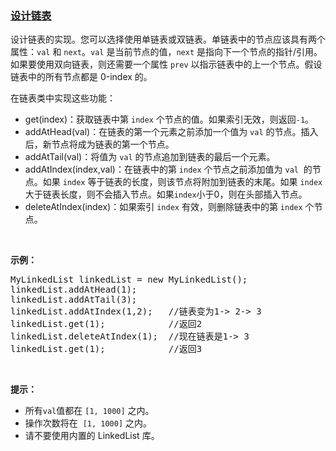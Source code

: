 ### [设计链表](https://leetcode-cn.com/problems/design-linked-list)

<p>设计链表的实现。您可以选择使用单链表或双链表。单链表中的节点应该具有两个属性：<code>val</code>&nbsp;和&nbsp;<code>next</code>。<code>val</code>&nbsp;是当前节点的值，<code>next</code>&nbsp;是指向下一个节点的指针/引用。如果要使用双向链表，则还需要一个属性&nbsp;<code>prev</code>&nbsp;以指示链表中的上一个节点。假设链表中的所有节点都是 0-index 的。</p>

<p>在链表类中实现这些功能：</p>

<ul>
	<li>get(index)：获取链表中第&nbsp;<code>index</code>&nbsp;个节点的值。如果索引无效，则返回<code>-1</code>。</li>
	<li>addAtHead(val)：在链表的第一个元素之前添加一个值为&nbsp;<code>val</code>&nbsp;的节点。插入后，新节点将成为链表的第一个节点。</li>
	<li>addAtTail(val)：将值为&nbsp;<code>val</code> 的节点追加到链表的最后一个元素。</li>
	<li>addAtIndex(index,val)：在链表中的第&nbsp;<code>index</code>&nbsp;个节点之前添加值为&nbsp;<code>val</code>&nbsp; 的节点。如果&nbsp;<code>index</code>&nbsp;等于链表的长度，则该节点将附加到链表的末尾。如果 <code>index</code> 大于链表长度，则不会插入节点。如果<code>index</code>小于0，则在头部插入节点。</li>
	<li>deleteAtIndex(index)：如果索引&nbsp;<code>index</code> 有效，则删除链表中的第&nbsp;<code>index</code> 个节点。</li>
</ul>

<p>&nbsp;</p>

<p><strong>示例：</strong></p>

<pre>MyLinkedList linkedList = new MyLinkedList();
linkedList.addAtHead(1);
linkedList.addAtTail(3);
linkedList.addAtIndex(1,2);   //链表变为1-&gt; 2-&gt; 3
linkedList.get(1);            //返回2
linkedList.deleteAtIndex(1);  //现在链表是1-&gt; 3
linkedList.get(1);            //返回3
</pre>

<p>&nbsp;</p>

<p><strong>提示：</strong></p>

<ul>
	<li>所有<code>val</code>值都在&nbsp;<code>[1, 1000]</code>&nbsp;之内。</li>
	<li>操作次数将在&nbsp;&nbsp;<code>[1, 1000]</code>&nbsp;之内。</li>
	<li>请不要使用内置的 LinkedList 库。</li>
</ul>
